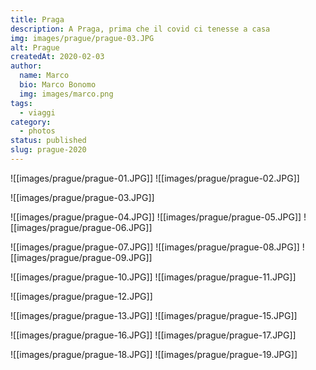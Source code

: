 ```yaml
---
title: Praga
description: A Praga, prima che il covid ci tenesse a casa
img: images/prague/prague-03.JPG
alt: Prague
createdAt: 2020-02-03
author:
  name: Marco
  bio: Marco Bonomo
  img: images/marco.png
tags:
  - viaggi
category:
  - photos
status: published
slug: prague-2020
---
```




![[images/prague/prague-01.JPG]]
![[images/prague/prague-02.JPG]]

![[images/prague/prague-03.JPG]]


![[images/prague/prague-04.JPG]]
![[images/prague/prague-05.JPG]]
![[images/prague/prague-06.JPG]]


![[images/prague/prague-07.JPG]]
![[images/prague/prague-08.JPG]]
![[images/prague/prague-09.JPG]]


![[images/prague/prague-10.JPG]]
![[images/prague/prague-11.JPG]]

![[images/prague/prague-12.JPG]]


![[images/prague/prague-13.JPG]]
![[images/prague/prague-15.JPG]]


![[images/prague/prague-16.JPG]]
![[images/prague/prague-17.JPG]]


![[images/prague/prague-18.JPG]]
![[images/prague/prague-19.JPG]]

